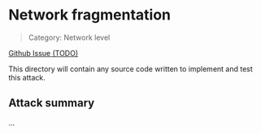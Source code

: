 # Network fragmentation

> Category: Network level

[Github Issue (TODO)]()

This directory will contain any source code written to implement and test this attack.

## Attack summary

...